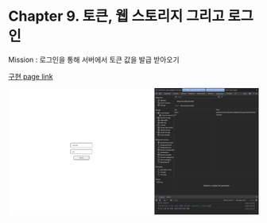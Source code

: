 # Chapter 9. 토큰, 웹 스토리지 그리고 로그인  

Mission : 로그인을 통해 서버에서 토큰 값을 발급 받아오기  

[구현 page link](https://promleemissionch9.netlify.app/)  

![구현 image](sources/result1.png)  